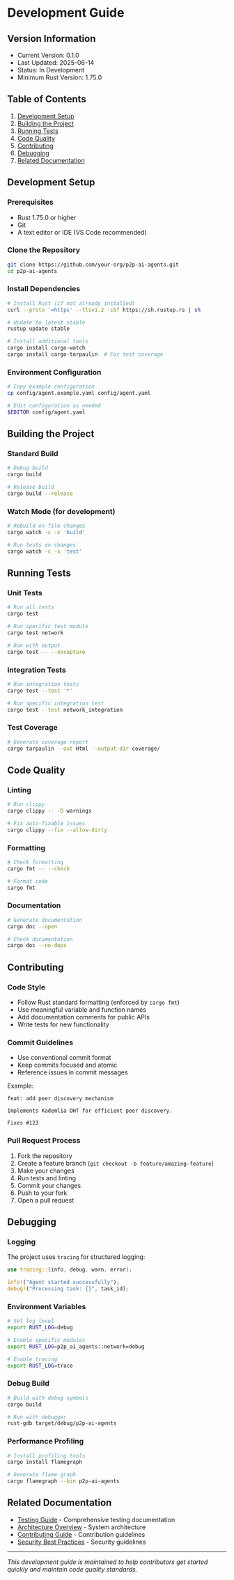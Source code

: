 # Development Guide

## Version Information

- Current Version: 0.1.0
- Last Updated: 2025-06-14
- Status: In Development
- Minimum Rust Version: 1.75.0

## Table of Contents

1. [Development Setup](#development-setup)
2. [Building the Project](#building-the-project)
3. [Running Tests](#running-tests)
4. [Code Quality](#code-quality)
5. [Contributing](#contributing)
6. [Debugging](#debugging)
7. [Related Documentation](#related-documentation)

## Development Setup

### Prerequisites

- Rust 1.75.0 or higher
- Git
- A text editor or IDE (VS Code recommended)

### Clone the Repository

```bash
git clone https://github.com/your-org/p2p-ai-agents.git
cd p2p-ai-agents
```

### Install Dependencies

```bash
# Install Rust (if not already installed)
curl --proto '=https' --tlsv1.2 -sSf https://sh.rustup.rs | sh

# Update to latest stable
rustup update stable

# Install additional tools
cargo install cargo-watch
cargo install cargo-tarpaulin  # For test coverage
```

### Environment Configuration

```bash
# Copy example configuration
cp config/agent.example.yaml config/agent.yaml

# Edit configuration as needed
$EDITOR config/agent.yaml
```

## Building the Project

### Standard Build

```bash
# Debug build
cargo build

# Release build
cargo build --release
```

### Watch Mode (for development)

```bash
# Rebuild on file changes
cargo watch -c -x 'build'

# Run tests on changes
cargo watch -c -x 'test'
```

## Running Tests

### Unit Tests

```bash
# Run all tests
cargo test

# Run specific test module
cargo test network

# Run with output
cargo test -- --nocapture
```

### Integration Tests

```bash
# Run integration tests
cargo test --test '*'

# Run specific integration test
cargo test --test network_integration
```

### Test Coverage

```bash
# Generate coverage report
cargo tarpaulin --out Html --output-dir coverage/
```

## Code Quality

### Linting

```bash
# Run clippy
cargo clippy -- -D warnings

# Fix auto-fixable issues
cargo clippy --fix --allow-dirty
```

### Formatting

```bash
# Check formatting
cargo fmt -- --check

# Format code
cargo fmt
```

### Documentation

```bash
# Generate documentation
cargo doc --open

# Check documentation
cargo doc --no-deps
```

## Contributing

### Code Style

- Follow Rust standard formatting (enforced by `cargo fmt`)
- Use meaningful variable and function names
- Add documentation comments for public APIs
- Write tests for new functionality

### Commit Guidelines

- Use conventional commit format
- Keep commits focused and atomic
- Reference issues in commit messages

Example:
```
feat: add peer discovery mechanism

Implements Kademlia DHT for efficient peer discovery.

Fixes #123
```

### Pull Request Process

1. Fork the repository
2. Create a feature branch (`git checkout -b feature/amazing-feature`)
3. Make your changes
4. Run tests and linting
5. Commit your changes
6. Push to your fork
7. Open a pull request

## Debugging

### Logging

The project uses `tracing` for structured logging:

```rust
use tracing::{info, debug, warn, error};

info!("Agent started successfully");
debug!("Processing task: {}", task_id);
```

### Environment Variables

```bash
# Set log level
export RUST_LOG=debug

# Enable specific modules
export RUST_LOG=p2p_ai_agents::network=debug

# Enable tracing
export RUST_LOG=trace
```

### Debug Build

```bash
# Build with debug symbols
cargo build

# Run with debugger
rust-gdb target/debug/p2p-ai-agents
```

### Performance Profiling

```bash
# Install profiling tools
cargo install flamegraph

# Generate flame graph
cargo flamegraph --bin p2p-ai-agents
```

## Related Documentation

- [Testing Guide](testing-guide.md) - Comprehensive testing documentation
- [Architecture Overview](../architecture/system-overview.md) - System architecture
- [Contributing Guide](../CONTRIBUTING.md) - Contribution guidelines
- [Security Best Practices](../user-guides/security-best-practices.md) - Security guidelines

---

*This development guide is maintained to help contributors get started quickly and maintain code quality standards.*
